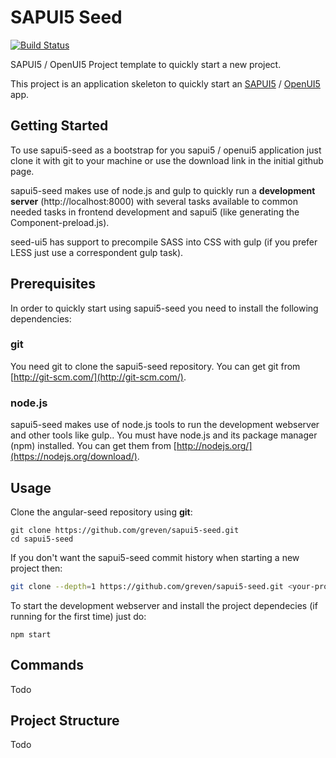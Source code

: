 # SAPUI5 Seed

[![Build Status](https://travis-ci.org/greven/sapui5-seed.svg)](https://travis-ci.org/greven/sapui5-seed)

SAPUI5 / OpenUI5  Project template to quickly start a new project.

This project is an application skeleton to quickly start an [SAPUI5](https://sapui5.netweaver.ondemand.com/sdk/) / [OpenUI5](https://openui5.hana.ondemand.com/) app.

## Getting Started

To use sapui5-seed as a bootstrap for you sapui5 / openui5 application just clone it with git to your machine or use the download link in the initial github page.

sapui5-seed makes use of node.js and gulp to quickly run a **development server** (http://localhost:8000) with several tasks available to common needed tasks in frontend development and sapui5 (like generating the Component-preload.js).

seed-ui5 has support to precompile SASS into CSS with gulp (if you prefer LESS just use a correspondent gulp task).

## Prerequisites

In order to quickly start using sapui5-seed you need to install the following dependencies:

### git

You need git to clone the sapui5-seed repository.
You can get git from [http://git-scm.com/](http://git-scm.com/).

### node.js

sapui5-seed makes use of node.js tools to run the development webserver and other tools like gulp.. You must have node.js and
its package manager (npm) installed.  You can get them from [http://nodejs.org/](https://nodejs.org/download/).

## Usage

Clone the angular-seed repository using **git**:

```
git clone https://github.com/greven/sapui5-seed.git
cd sapui5-seed
```

If you don't want the sapui5-seed commit history when starting a new project then:

```bash
git clone --depth=1 https://github.com/greven/sapui5-seed.git <your-project-name>
```

To start the development webserver and install the project dependecies (if running for the first time) just do:

```
npm start
```

## Commands
Todo

## Project Structure
Todo
